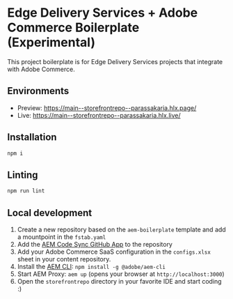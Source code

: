# Edge Delivery Services + Adobe Commerce Boilerplate (Experimental)
This project boilerplate is for Edge Delivery Services projects that integrate with Adobe Commerce.

## Environments
- Preview: https://main--storefrontrepo--parassakaria.hlx.page/
- Live: https://main--storefrontrepo--parassakaria.hlx.live/

## Installation

```sh
npm i
```

## Linting

```sh
npm run lint
```

## Local development

1. Create a new repository based on the `aem-boilerplate` template and add a mountpoint in the `fstab.yaml`
1. Add the [AEM Code Sync GitHub App](https://github.com/apps/aem-code-sync) to the repository
1. Add your Adobe Commerce SaaS configuration in the `configs.xlsx` sheet in your content repository.
1. Install the [AEM CLI](https://github.com/adobe/aem-cli): `npm install -g @adobe/aem-cli`
1. Start AEM Proxy: `aem up` (opens your browser at `http://localhost:3000`)
1. Open the `storefrontrepo` directory in your favorite IDE and start coding :)
